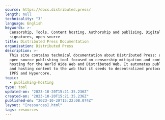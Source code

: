 ```yaml
---
source: https://docs.distributed.press/
length: null
technicality: "3"
language: English
keywords: >-
  Censorship, Tools, Content hosting, Authorship and publising, Digital
  signatures, open source
title: Distributed Press Documentation
organization: Distributed Press
description: >-
  This site contains technical documentation about Distributed Press: an
  open-source publishing tool focused on censorship mitigation and content
  hosting for the World Wide Web and Distributed Web. It automates publishing
  and hosting content to the web that it seeds to decentralized protocols like
  IPFS and Hypercore.
topic:
  - publishing-hosting
type: tool
updated-on: "2023-10-20T15:21:35.236Z"
created-on: "2023-10-20T15:21:35.236Z"
published-on: "2023-10-20T15:22:08.074Z"
layout: "[resources].html"
tags: resources
---
```

